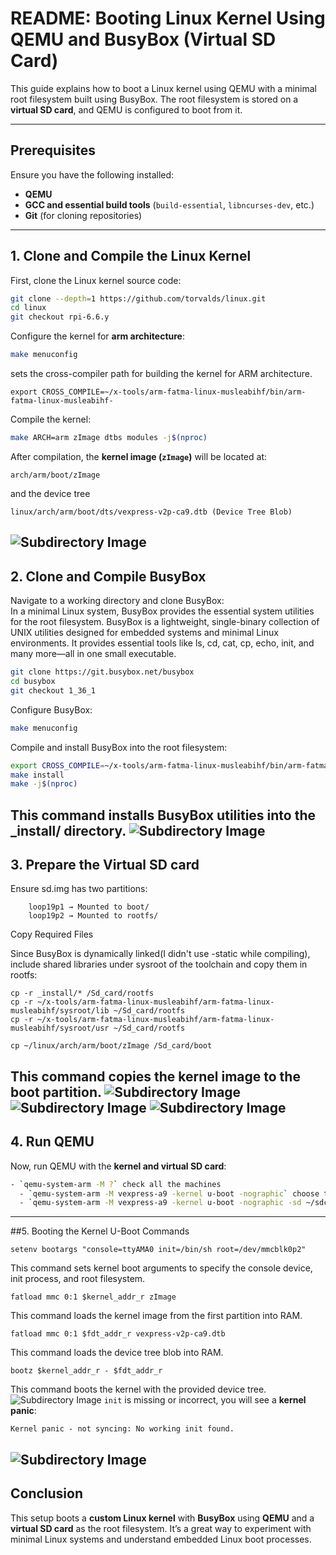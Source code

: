 # README: Booting Linux Kernel Using QEMU and BusyBox (Virtual SD Card)  

This guide explains how to boot a Linux kernel using QEMU with a minimal root filesystem built using BusyBox. The root filesystem is stored on a **virtual SD card**, and QEMU is configured to boot from it.  

---

## Prerequisites  

Ensure you have the following installed:  

- **QEMU**  
- **GCC and essential build tools** (`build-essential`, `libncurses-dev`, etc.)  
- **Git** (for cloning repositories)  

---

## 1. Clone and Compile the Linux Kernel  

First, clone the Linux kernel source code:  

```bash
git clone --depth=1 https://github.com/torvalds/linux.git
cd linux
git checkout rpi-6.6.y 
```

Configure the kernel for **arm architecture**:  

```bash
make menuconfig
```
sets the cross-compiler path for building the kernel for ARM architecture.
```
export CROSS_COMPILE=~/x-tools/arm-fatma-linux-musleabihf/bin/arm-fatma-linux-musleabihf-
```
Compile the kernel:  

```bash
make ARCH=arm zImage dtbs modules -j$(nproc) 
```

After compilation, the **kernel image (`zImage`)** will be located at:  

```
arch/arm/boot/zImage
```
and the device tree 
```
linux/arch/arm/boot/dts/vexpress-v2p-ca9.dtb (Device Tree Blob)
```
![Subdirectory Image](images/zImage.png)
---

## 2. Clone and Compile BusyBox  

Navigate to a working directory and clone BusyBox:  
In a minimal Linux system, BusyBox provides the essential system utilities for the root filesystem. 
BusyBox is a lightweight, single-binary collection of UNIX utilities designed for embedded systems and minimal Linux environments. It provides essential tools like ls, cd, cat, cp, echo, init, and many more—all in one small executable.

```bash
git clone https://git.busybox.net/busybox
cd busybox
git checkout 1_36_1
```

Configure BusyBox:  

```bash
make menuconfig
```



Compile and install BusyBox into the root filesystem:  

```bash
export CROSS_COMPILE=~/x-tools/arm-fatma-linux-musleabihf/bin/arm-fatma-linux-musleabihf-
make install 
make -j$(nproc)

```
This command installs BusyBox utilities into the _install/ directory.
![Subdirectory Image](images/busybox.png)
---

## 3. Prepare the Virtual SD card 

Ensure sd.img has two partitions:
```
    loop19p1 → Mounted to boot/
    loop19p2 → Mounted to rootfs/
```

Copy Required Files

Since BusyBox is dynamically linked(I didn't use -static while compiling), include shared libraries under sysroot of the toolchain and copy them in rootfs:
```
cp -r _install/* /Sd_card/rootfs
cp -r ~/x-tools/arm-fatma-linux-musleabihf/arm-fatma-linux-musleabihf/sysroot/lib ~/Sd_card/rootfs
cp -r ~/x-tools/arm-fatma-linux-musleabihf/arm-fatma-linux-musleabihf/sysroot/usr ~/Sd_card/rootfs

cp ~/linux/arch/arm/boot/zImage /Sd_card/boot
```
This command copies the kernel image to the boot partition.
![Subdirectory Image](images/copy.png)
![Subdirectory Image](images/boot_tree.png)
![Subdirectory Image](images/rootfs_tree.png)
---

## 4. Run QEMU  

Now, run QEMU with the **kernel and virtual SD card**:  

```bash
- `qemu-system-arm -M ?` check all the machines 
  - `qemu-system-arm -M vexpress-a9 -kernel u-boot -nographic` choose the specified Machine 
  - `qemu-system-arm -M vexpress-a9 -kernel u-boot -nographic -sd ~/sdcard/sd.img` Accociate Qemu with the emulated SD card 
```

---
##5. Booting the Kernel
U-Boot Commands
```
setenv bootargs "console=ttyAMA0 init=/bin/sh root=/dev/mmcblk0p2"
```
This command sets kernel boot arguments to specify the console device, init process, and root filesystem.
```
fatload mmc 0:1 $kernel_addr_r zImage
```
This command loads the kernel image from the first partition into RAM.
```
fatload mmc 0:1 $fdt_addr_r vexpress-v2p-ca9.dtb
```
This command loads the device tree blob into RAM.
```
bootz $kernel_addr_r - $fdt_addr_r
```
This command boots the kernel with the provided device tree.
![Subdirectory Image](images/uboot.png)
`init` is missing or incorrect, you will see a **kernel panic**:  

```
Kernel panic - not syncing: No working init found.
```
![Subdirectory Image](images/panic.png)
---


## Conclusion  

This setup boots a **custom Linux kernel** with **BusyBox** using **QEMU** and a **virtual SD card** as the root filesystem. It’s a great way to experiment with minimal Linux systems and understand embedded Linux boot processes.
